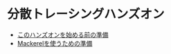 # 分散トレーシングハンズオン

- [このハンズオンを始める前の準備](docs/00-prepare/README.md)
- [Mackerelを使うための準備](docs/01-mackerelsetup/README.md)
